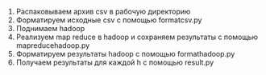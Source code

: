 1. Распаковываем архив csv в рабочую директорию
2. Форматируем исходные csv с помощью formatcsv.py
3. Поднимаем hadoop
4. Реализуем map reduce в hadoop и сохраняем результаты с помощью mapreducehadoop.py
5. Форматируем результаты hadoop с помощью formathadoop.py
6. Получаем результаты для каждой h с помощью result.py
